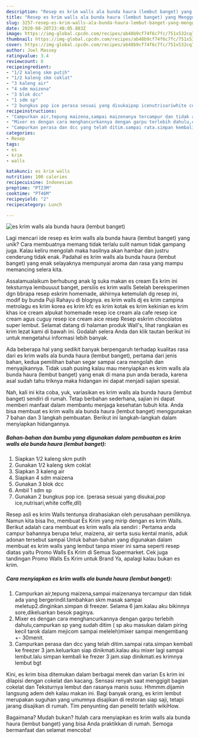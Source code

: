 ```yaml
---
description: "Resep es krim walls ala bunda haura (lembut banget) yang Menggugah Selera"
title: "Resep es krim walls ala bunda haura (lembut banget) yang Menggugah Selera"
slug: 3257-resep-es-krim-walls-ala-bunda-haura-lembut-banget-yang-menggugah-selera
date: 2020-08-20T23:48:05.883Z
image: https://img-global.cpcdn.com/recipes/ab48b9cf74f6c7fc/751x532cq70/es-krim-walls-ala-bunda-haura-lembut-banget-foto-resep-utama.jpg
thumbnail: https://img-global.cpcdn.com/recipes/ab48b9cf74f6c7fc/751x532cq70/es-krim-walls-ala-bunda-haura-lembut-banget-foto-resep-utama.jpg
cover: https://img-global.cpcdn.com/recipes/ab48b9cf74f6c7fc/751x532cq70/es-krim-walls-ala-bunda-haura-lembut-banget-foto-resep-utama.jpg
author: Joel Massey
ratingvalue: 3.4
reviewcount: 8
recipeingredient:
- "1/2 kaleng skm putih"
- "1/2 kaleng skm coklat"
- "3 kaleng air"
- "4 sdm maizena"
- "3 blok dcc"
- "1 sdm sp"
- "2 bungkus pop ice perasa sesuai yang disukaipop icenutrisariwhite coffedll"
recipeinstructions:
- "Campurkan air,tepung maizena,sampai maizenanya tercampur dan tidak ada yang bergerindil.tambahkan skm masak sampai meletup2.dinginkan.simpan di freezer. Selama 6 jam.kalau aku bikinnya sore,dikeluarkan besok paginya."
- "Mixer es dengan cara menghancurkannya dengan garpu terlebih dahulu,campurkan sp yang sudah ditim ( sp aku masukan dalam piring kecil tarok dalam mejicom sampai meleleh)mixer sampai mengembang +- 30menit."
- "Campurkan perasa dan dcc yang telah ditim.sampai rata.simpan kembali ke freezer 3 jam.keluarkan siap dinikmati.kalau aku mixer lagi sampai lembut.lalu simpan kembali ke frezer 3 jam.siap dinikmati.es krimnya lembut bgt"
categories:
- Resep
tags:
- es
- krim
- walls

katakunci: es krim walls 
nutrition: 100 calories
recipecuisine: Indonesian
preptime: "PT23M"
cooktime: "PT46M"
recipeyield: "2"
recipecategory: Lunch

---
```



![es krim walls ala bunda haura (lembut banget)](https://img-global.cpcdn.com/recipes/ab48b9cf74f6c7fc/751x532cq70/es-krim-walls-ala-bunda-haura-lembut-banget-foto-resep-utama.jpg)

Lagi mencari ide resep es krim walls ala bunda haura (lembut banget) yang unik? Cara membuatnya memang tidak terlalu sulit namun tidak gampang juga. Kalau keliru mengolah maka hasilnya akan hambar dan justru cenderung tidak enak. Padahal es krim walls ala bunda haura (lembut banget) yang enak selayaknya mempunyai aroma dan rasa yang mampu memancing selera kita.

Assalamualaikum berhubung anak lg suka makan es cream Es krim ini teksturnya lembuuuut banget, persiiis es krim walls Setelah bereksperimen dgn bbrapa resep eskrim homemade, akhirnya ketemulah dg resep ini, modif by bunda Puji Rahayu di blognya. es krim walls dj es krim campina metrolagu es krim korea es krim kfc es krim kotak es krim kekinian es krim khas ice cream alpukat homemade resep ice cream ala cafe resep ice cream agus cuguy resep ice cream aice resep Resep eskrim chocolatos super lembut. Selamat datang di halaman produk Wall&#39;s, lihat rangkaian es krim lezat kami di bawah ini. Godalah selera Anda dan klik tautan berikut ini untuk mengetahui informasi lebih banyak.

Ada beberapa hal yang sedikit banyak berpengaruh terhadap kualitas rasa dari es krim walls ala bunda haura (lembut banget), pertama dari jenis bahan, kedua pemilihan bahan segar sampai cara mengolah dan menyajikannya. Tidak usah pusing kalau mau menyiapkan es krim walls ala bunda haura (lembut banget) yang enak di mana pun anda berada, karena asal sudah tahu triknya maka hidangan ini dapat menjadi sajian spesial.


Nah, kali ini kita coba, yuk, variasikan es krim walls ala bunda haura (lembut banget) sendiri di rumah. Tetap berbahan sederhana, sajian ini dapat memberi manfaat dalam membantu menjaga kesehatan tubuh kita. Anda bisa membuat es krim walls ala bunda haura (lembut banget) menggunakan 7 bahan dan 3 langkah pembuatan. Berikut ini langkah-langkah dalam menyiapkan hidangannya.

<!--inarticleads1-->

##### Bahan-bahan dan bumbu yang digunakan dalam pembuatan es krim walls ala bunda haura (lembut banget):

1. Siapkan 1/2 kaleng skm putih
1. Gunakan 1/2 kaleng skm coklat
1. Siapkan 3 kaleng air
1. Siapkan 4 sdm maizena
1. Gunakan 3 blok dcc
1. Ambil 1 sdm sp
1. Gunakan 2 bungkus pop ice. (perasa sesuai yang disukai,pop ice,nutrisari,white coffe,dll)


Resep asli es krim Walls tentunya dirahasiakan oleh perusahaan pemiliknya. Namun kita bisa lho, membuat Es Krim yang mirip dengan es krim Walls. Berikut adalah cara membuat es krim walls ala sendiri : Pertama anda campur bahannya berupa telur, maizena, air serta susu kental manis, aduk adonan tersebut sampai Untuk bahan-bahan yang digunakan dalam membuat es krim walls yang lembut tanpa mixer ini sama seperti resep diatas yaitu  Promo Walls Es Krim di Semua Supermarket. Cek juga tandingan Promo Walls Es Krim untuk Brand Ya, apalagi kalau bukan es krim. 

<!--inarticleads2-->

##### Cara menyiapkan es krim walls ala bunda haura (lembut banget):

1. Campurkan air,tepung maizena,sampai maizenanya tercampur dan tidak ada yang bergerindil.tambahkan skm masak sampai meletup2.dinginkan.simpan di freezer. Selama 6 jam.kalau aku bikinnya sore,dikeluarkan besok paginya.
1. Mixer es dengan cara menghancurkannya dengan garpu terlebih dahulu,campurkan sp yang sudah ditim ( sp aku masukan dalam piring kecil tarok dalam mejicom sampai meleleh)mixer sampai mengembang +- 30menit.
1. Campurkan perasa dan dcc yang telah ditim.sampai rata.simpan kembali ke freezer 3 jam.keluarkan siap dinikmati.kalau aku mixer lagi sampai lembut.lalu simpan kembali ke frezer 3 jam.siap dinikmati.es krimnya lembut bgt


Kini, es krim bisa ditemukan dalam berbagai merek dan varian Es krim ini dilapisi dengan cokelat dan kacang. Sensasi renyah saat menggigit bagian cokelat dan Teksturnya lembut dan rasanya manis susu. Hhmmm.dijamin langsung adem deh kalau makan ini. Bagi banyak orang, es krim lembut merupakan suguhan yang umumnya disajikan di restoran siap saji, tetapi jarang disajikan di rumah. Tim penyunting dan peneliti terlatih wikiHow. 

Bagaimana? Mudah bukan? Itulah cara menyiapkan es krim walls ala bunda haura (lembut banget) yang bisa Anda praktikkan di rumah. Semoga bermanfaat dan selamat mencoba!
